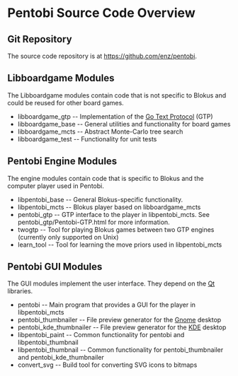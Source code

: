 Pentobi Source Code Overview
============================

Git Repository
--------------

The source code repository is at https://github.com/enz/pentobi.


Libboardgame Modules
--------------------

The Libboardgame modules contain code that is not specific to Blokus and
could be reused for other board games.

* libboardgame_gtp --
  Implementation of the
  [Go Text Protocol](https://en.wikipedia.org/wiki/Go_Text_Protocol) (GTP)
* libboardgame_base --
  General utilities and functionality for board games
* libboardgame_mcts --
  Abstract Monte-Carlo tree search
* libboardgame_test --
  Functionality for unit tests

Pentobi Engine Modules
----------------------

The engine modules contain code that is specific to Blokus and the
computer player used in Pentobi.

* libpentobi_base --
  General Blokus-specific functionality.
* libpentobi_mcts --
  Blokus player based on libboardgame_mcts
* pentobi_gtp --
  GTP interface to the player in libpentobi_mcts.
  See pentobi_gtp/Pentobi-GTP.html for more information.
* twogtp --
  Tool for playing Blokus games between two GTP engines (currently only
  supported on Unix)
* learn_tool --
  Tool for learning the move priors used in libpentobi_mcts

Pentobi GUI Modules
-------------------

The GUI modules implement the user interface. They depend on the
[Qt](https://www.qt.io/) libraries.

* pentobi --
  Main program that provides a GUI for the player in libpentobi_mcts
* pentobi_thumbnailer --
  File preview generator for the [Gnome](http://www.gnome.org) desktop
* pentobi_kde_thumbnailer --
  File preview generator for the [KDE](http://www.kde.org) desktop
* libpentobi_paint --
  Common functionality for pentobi and libpentobi_thumbnail
* libpentobi_thumbnail --
  Common functionality for pentobi_thumbnailer and pentobi_kde_thumbnailer
* convert_svg --
  Build tool for converting SVG icons to bitmaps
